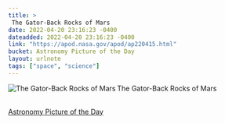 ```yaml
---
title: > 
 The Gator-Back Rocks of Mars
date: 2022-04-20 23:16:23 -0400
dateadded: 2022-04-20 23:16:23 -0400
link: "https://apod.nasa.gov/apod/ap220415.html"
bucket: Astronomy Picture of the Day
layout: urlnote
tags: ["space", "science"]
--- 
```

<p><a href="https://apod.nasa.gov/apod/ap220415.html"><img src="https://apod.nasa.gov/apod/calendar/S_220415.jpg" align="left" alt="The Gator-Back Rocks of Mars" border="0" /></a> The Gator-Back Rocks of Mars</p><br clear="all"/>
 <!-- end excerpt --> 
<div class='bucket'><a class='internal-link' href='/buckets/astronomy-picture-of-the-day'>Astronomy Picture of the Day</a></div> 
